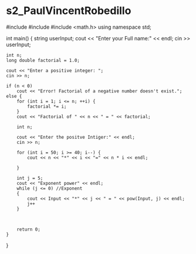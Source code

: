 # s2_PaulVincentRobedillo

#include <iostream>
#include <string>
#include <math.h>
using namespace std;

int main() {
    string userInput;
    cout << "Enter your Full name:" << endl;
    cin >> userInput;

    int n;
    long double factorial = 1.0;

    cout << "Enter a positive integer: ";
    cin >> n;

    if (n < 0)
        cout << "Error! Factorial of a negative number doesn't exist.";
    else {
        for (int i = 1; i <= n; ++i) {
            factorial *= i;
        }
        cout << "Factorial of " << n << " = " << factorial;

        int n;

        cout << "Enter the positve Intiger:" << endl;
        cin >> n;

        for (int i = 50; i >= 40; i--) {
            cout << n << "*" << i << "=" << n * i << endl;

        }

        int j = 5;
        cout << "Exponent power" << endl;
        while (j <= 0) //Exponent
        {
            cout << Input << "*" << j << " = " << pow(Input, j) << endl;
            j++
        }



        return 0;
    }
}
